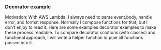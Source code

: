 ### Decorator example

Motivation:
With AWS Lambda, I always need to parse event.body, handle error, and format response. Normally I compose functions for that, but I don't enjoy to read it.
Here are some examples decorator examples to make these process readable. To compare decorator solutions (with classes) and functional approach, I will write a helper function to pipe all functions passed into it.
